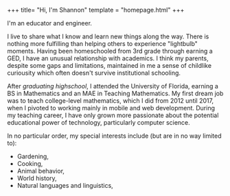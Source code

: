 +++
title= "Hi, I'm Shannon"
template = "homepage.html"
+++

I'm an educator and engineer.

I live to share what I know and learn new things along the way. There is nothing more fulfilling than helping others to experience "lightbulb" moments. Having been homeschooled from 3rd grade through earning a GED, I have an unusual relationship with academics. I think my parents, despite some gaps and limitations, maintained in me a sense of childlike curiousity which often doesn't survive institutional schooling.

After *graduating highschool*, I attended the University of Florida, earning a BS in Mathematics and an MAE in Teaching Mathematics. My first dream job was to teach college-level mathematics, which I did from 2012 until 2017, when I pivoted to working mainly in mobile and web development. During my teaching career, I have only grown more passionate about the potential educational power of technology, particularly computer science.

In no particular order, my special interests include (but are in no way limited to):

- Gardening,
- Cooking,
- Animal behavior,
- World history,
- Natural languages and linguistics,
